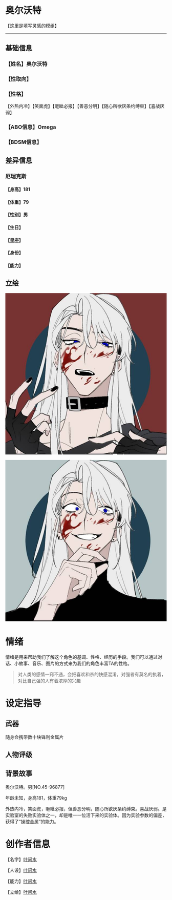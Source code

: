 # 奥尔沃特

【这里是填写灵感的模组】

---

## 基础信息

### 【姓名】奥尔沃特

### 【性取向】

### 【性格】

【外热内冷】【笑面虎】【睚眦必报】【善恶分明】【随心所欲厌条约缚束】【喜战厌弱】

### 【ABO信息】Omega

### 【BDSM信息】

## 差异信息

### 厄瑞克斯

#### 【身高】181

#### 【体重】79

#### 【性别】男

#### 【生日】

#### 【星座】

#### 【身份】

#### 【能力】

## 立绘

![](奥尔沃特_off.jpg)

![](奥尔沃特_on.jpg)

# 情绪

情绪是用来帮助我们了解这个角色的基调、性格、经历的手段。我们可以通过对话、小故事、音乐、图片的方式来为我们的角色丰富TA的性格。

> 对人类的感情一窍不通，会把喜欢和杀的快感混淆，对强者有莫名的执着，对比自己强的人有着浓厚的兴趣

# 设定指导

## 武器

随身会携带数十块锋利金属片

## 人物评级

## 背景故事

奥尔沃特。男[NO.45-96877]

年龄未知，身高181，体重79kg

外热内冷，笑面虎，睚眦必报，但善恶分明，随心所欲厌条约缚束。喜战厌弱。是实验室的失败实验体之一，却是唯一一位活下来的实验体。因为实验参数的偏差，获得了“操控金属”的能力。

# 创作者信息

【名字】[叶问水]()

【人设】[叶问水]()

【能力】[叶问水]()

【立绘】[叶问水]()

